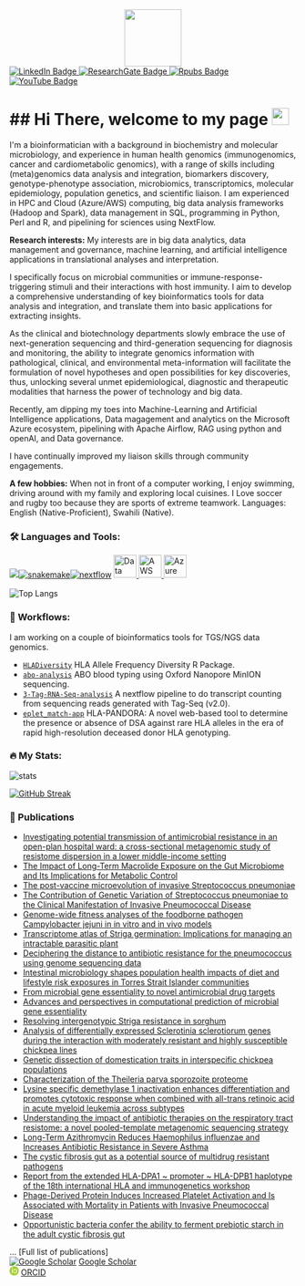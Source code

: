 <div id="header" align="center">
  <img src="https://media.giphy.com/media/M9gbBd9nbDrOTu1Mqx/giphy.gif" width="100"/>
</div>

<div id="badges">
  <a href="https://www.linkedin.com/in/fmobegi/" target="_blank">
    <img src="https://img.shields.io/badge/LinkedIn-blue?style=for-the-badge&logo=linkedin&logoColor=white" alt="LinkedIn Badge"/>
  </a>
  <a href="https://www.researchgate.net/profile/Fredrick-Mobegi" target="_blank">
    <img src="https://img.shields.io/badge/ResearchGate-green?style=for-the-badge&logo=researchgate&logoColor=white" alt="ResearchGate Badge"/>
  </a>
  <a href="https://rpubs.com/fmobegi" target="_blank">
    <img src="https://img.shields.io/badge/Rpubs-black?style=for-the-badge&logo=rstudio&logoColor=white" alt="Rpubs Badge"/>
  </a>
  <a href="https://www.youtube.com/@fmobegi" target="_blank">
    <img src="https://img.shields.io/badge/YouTube-red?style=for-the-badge&logo=youtube&logoColor=white" alt="YouTube Badge"/>
  </a>
</div>




<img src="https://komarev.com/ghpvc/?username=fmobegi&style=flat-square&color=blue" alt=""/>

<h1>
  ## Hi There, welcome to my page
  <img src="https://media.giphy.com/media/hvRJCLFzcasrR4ia7z/giphy.gif" width="30px"/>
</h1>
<p>
I'm a bioinformatician with a background in biochemistry and molecular microbiology, and experience in human health genomics (immunogenomics, cancer and cardiometabolic genomics), with a range of skills including (meta)genomics data analysis and integration, biomarkers discovery, genotype-phenotype association, microbiomics, transcriptomics, molecular epidemiology, population genetics, and scientific liaison. I am experienced in HPC and Cloud (Azure/AWS) computing, big data analysis frameworks (Hadoop and Spark), data management in SQL, programming in Python, Perl and R, and pipelining for sciences using NextFlow.

__Research interests:__
My interests are in big data analytics, data management and governance, machine learning, and artificial intelligence applications in translational analyses and interpretation.

I specifically focus on microbial communities or immune-response-triggering stimuli and their interactions with host immunity. I aim to develop a comprehensive understanding of key bioinformatics tools for data analysis and integration, and translate them into basic applications for extracting insights.

As the clinical and biotechnology departments slowly embrace the use of next-generation sequencing and third-generation sequencing for diagnosis and monitoring, the ability to integrate genomics information with pathological, clinical, and environmental meta-information will facilitate the formulation of novel hypotheses and open possibilities for key discoveries, thus, unlocking several unmet epidemiological, diagnostic and therapeutic modalities that harness the power of technology and big data.

Recently, am dipping my toes into Machine-Learning and Artificial Intelligence applications, Data magagement and analytics on the Microsoft Azure ecosystem, pipelining with Apache Airflow, RAG using python and openAI, and Data governance.

I have continually improved my liaison skills through community engagements.

__A few hobbies:__
When not in front of a computer working, I enjoy swimming, driving around with my family and exploring local cuisines. I Love soccer and rugby too because they are sports of extreme teamwork.
Languages: English (Native-Proficient), Swahili (Native).</p>

### :hammer_and_wrench: Languages and Tools:

![](https://go-skill-icons.vercel.app/api/icons?i=linux,r,py,docker,git,github,spark,postgresql,mysql,databricks)[![snakemake](https://avatars.githubusercontent.com/u/33450111?s=48&v=4)](https://github.com/snakemake)[![nextflow](https://avatars.githubusercontent.com/u/6698688?s=50&v=4)](https://github.com/nextflow-io/nextflow)
<a href="https://your-link-here">
  <img src="https://code.benco.io/icon-collection/azure-icons/Data-Factory.svg" alt="Data Factory" width="40" height="40" style="margin-bottom: 5px;" />
</a>
<a href="https://aws.amazon.com" target="_blank">
  <img src="https://go-skill-icons.vercel.app/api/icons?i=aws" alt="AWS" width="40" height="40" style="margin-bottom: 5px;" />
</a>
<a href="https://azure.microsoft.com" target="_blank">
  <img src="https://go-skill-icons.vercel.app/api/icons?i=azure" alt="Azure" width="40" height="40" style="margin-bottom: 5px;" />
</a>


![Top Langs](https://github-readme-stats.vercel.app/api/top-langs/?username=fmobegi&layout=compact&theme=dark)

### :floppy_disk: Workflows:

I am working on a couple of bioinformatics tools for TGS/NGS data genomics.

- [`HLADiversity`](https://github.com/fmobegi/HLADiversity) HLA Allele Frequency Diversity R Package.
- [`abo-analysis`](https://github.com/fmobegi/abo-analysis) ABO blood typing using Oxford Nanopore MinION sequencing.
- [`3-Tag-RNA-Seq-analysis`](https://github.com/fmobegi/3-Tag-RNA-Seq-analysis) A nextflow pipeline to do transcript counting from sequencing reads generated with Tag-Seq (v2.0).
- [`eplet_match-app`](https://github.com/fmobegi/PathWest_Projects/tree/master/eplet_match-app) HLA-PANDORA: A novel web-based tool to determine the presence or absence of DSA against rare HLA alleles in the era of rapid high-resolution deceased donor HLA genotyping.

### :fire: My Stats:

![stats](https://github-readme-stats.vercel.app/api?username=fmobegi&show_icons=true&theme=dark)

[![GitHub Streak](http://github-readme-streak-stats.herokuapp.com?user=fmobegi&theme=dark&background=000000)](https://git.io/streak-stats)



### :scroll: Publications

- [Investigating potential transmission of antimicrobial resistance in an open-plan hospital ward: a cross-sectional metagenomic study of resistome dispersion in a lower middle-income setting](https://www.ncbi.nlm.nih.gov/pubmed/33736699)
- [The Impact of Long-Term Macrolide Exposure on the Gut Microbiome and Its Implications for Metabolic Control](https://www.ncbi.nlm.nih.gov/pubmed/37347185)
- [The post-vaccine microevolution of invasive Streptococcus pneumoniae](https://www.ncbi.nlm.nih.gov/pubmed/26492862)
- [The Contribution of Genetic Variation of Streptococcus pneumoniae to the Clinical Manifestation of Invasive Pneumococcal Disease](https://www.ncbi.nlm.nih.gov/pubmed/29788414)
- [Genome-wide fitness analyses of the foodborne pathogen Campylobacter jejuni in in vitro and in vivo models](https://www.ncbi.nlm.nih.gov/pubmed/28455506)
- [Transcriptome atlas of Striga germination: Implications for managing an intractable parasitic plant](https://doi.org/10.1002/ppp3.10395)
- [Deciphering the distance to antibiotic resistance for the pneumococcus using genome sequencing data](https://www.ncbi.nlm.nih.gov/pubmed/28205635)
- [Intestinal microbiology shapes population health impacts of diet and lifestyle risk exposures in Torres Strait Islander communities](https://www.ncbi.nlm.nih.gov/pubmed/33074097)
- [From microbial gene essentiality to novel antimicrobial drug targets](https://www.ncbi.nlm.nih.gov/pubmed/25373505)
- [Advances and perspectives in computational prediction of microbial gene essentiality](https://www.ncbi.nlm.nih.gov/pubmed/26857942)
- [Resolving intergenotypic Striga resistance in sorghum](https://www.ncbi.nlm.nih.gov/pubmed/37260405)
- [Analysis of differentially expressed Sclerotinia sclerotiorum genes during the interaction with moderately resistant and highly susceptible chickpea lines](https://www.ncbi.nlm.nih.gov/pubmed/33964897)
- [Genetic dissection of domestication traits in interspecific chickpea populations](https://www.ncbi.nlm.nih.gov/pubmed/37961823)
- [Characterization of the Theileria parva sporozoite proteome](https://www.ncbi.nlm.nih.gov/pubmed/29258832)
- [Lysine specific demethylase 1 inactivation enhances differentiation and promotes cytotoxic response when combined with all-trans retinoic acid in acute myeloid leukemia across subtypes](https://www.ncbi.nlm.nih.gov/pubmed/30514804)
- [Understanding the impact of antibiotic therapies on the respiratory tract resistome: a novel pooled-template metagenomic sequencing strategy](https://www.ncbi.nlm.nih.gov/pubmed/30151191)
- [Long-Term Azithromycin Reduces Haemophilus influenzae and Increases Antibiotic Resistance in Severe Asthma](https://www.ncbi.nlm.nih.gov/pubmed/30875247)
- [The cystic fibrosis gut as a potential source of multidrug resistant pathogens](https://www.ncbi.nlm.nih.gov/pubmed/33250435)
- [Report from the extended HLA-DPA1 ~ promoter ~ HLA-DPB1 haplotype of the 18th international HLA and immunogenetics workshop](https://www.ncbi.nlm.nih.gov/pubmed/37452528)
- [Phage-Derived Protein Induces Increased Platelet Activation and Is Associated with Mortality in Patients with Invasive Pneumococcal Disease](https://www.ncbi.nlm.nih.gov/pubmed/28096486)
- [Opportunistic bacteria confer the ability to ferment prebiotic starch in the adult cystic fibrosis gut](https://www.ncbi.nlm.nih.gov/pubmed/30359203)


... [Full list of publications]  
[![Google Scholar](https://img.icons8.com/material-outlined/24/000000/google-scholar.png)](https://scholar.google.com.au/citations?hl=en&user=1d8Z29IAAAAJ) [Google Scholar](https://scholar.google.com.au/citations?hl=en&user=1d8Z29IAAAAJ)  
[![ORCID](data:image/png;base64,iVBORw0KGgoAAAANSUhEUgAAABAAAAAQCAYAAAAf8/9hAAAAoUlEQVR4AWNAB8vOWSYA8X4g/o+MoWIJCJWYGhWA+DxIMT4MVaOATfN7kAIQuPx8zv9JBzTxGfIexRCYzWgGEHQJws8IQZBGOEYWX3PRFZshCQyIAMN0ATp4/OEgukH7GUAMPAbAXbLnVvb/Lz+f/b/3diuKemINgBsCBGQagJCnvgv2kxcGiEBMoCAWElASEon4PNakTBgjkjJVMhPF2RkA65dxrZ3ePawAAAAASUVORK5CYII)](https://orcid.org/my-orcid?orcid=0000-0003-0554-9919) [ORCID](https://orcid.org/my-orcid?orcid=0000-0003-0554-9919)




